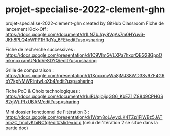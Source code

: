 # projet-specialise-2022-clement-ghn
projet-specialise-2022-clement-ghn created by GitHub Classroom
Fiche de lancement Kick-Off :
https://docs.google.com/document/d/1LNZbJgy8VqAs7m0HYuv6-JKh8PLQ4bWPP1HRdYa_6FE/edit?usp=sharing

Fiche de recherche successives :
https://docs.google.com/presentation/d/1C9VlmGVLXPa7hxorQEG28GppOmkmoxxamUNddVeSDYQ/edit?usp=sharing

Grille de comparaison :
https://docs.google.com/presentation/d/1XoxxmyW58jMJ38WD3Sv9ZF4G6bY7kpNMWRintwLoXb4/edit?usp=sharing

Fiche PoC & Choix technologiques :
https://docs.google.com/document/d/1ulRUqjoijqGG6_KbEZ1IZ8849CPHGS82gWj-PfxUBAM/edit?usp=sharing

Mini dossier fonctionnel de l'itération 3 :
https://docs.google.com/presentation/d/1Wtm8oLAyvxLK4TZp1FiWBz5JATm5zC_tmolvKbiNCfg/edit#slide=id.p
(celui del'itération 2 se situe dans la partie doc)

